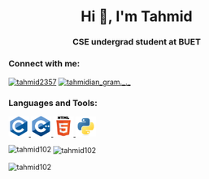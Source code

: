 <h1 align="center">Hi 👋, I'm Tahmid</h1>
<h3 align="center">CSE undergrad student at BUET</h3>

<h3 align="left">Connect with me:</h3>
<p align="left">
<a href="https://fb.com/tahmid2357" target="blank"><img align="center" src="https://raw.githubusercontent.com/rahuldkjain/github-profile-readme-generator/master/src/images/icons/Social/facebook.svg" alt="tahmid2357" height="30" width="40" /></a>
<a href="https://instagram.com/tahmidian_gram._._" target="blank"><img align="center" src="https://raw.githubusercontent.com/rahuldkjain/github-profile-readme-generator/master/src/images/icons/Social/instagram.svg" alt="tahmidian_gram._._" height="30" width="40" /></a>
</p>

<h3 align="left">Languages and Tools:</h3>
<p align="left"> <a href="https://www.cprogramming.com/" target="_blank" rel="noreferrer"> <img src="https://raw.githubusercontent.com/devicons/devicon/master/icons/c/c-original.svg" alt="c" width="40" height="40"/> </a> <a href="https://www.w3schools.com/cpp/" target="_blank" rel="noreferrer"> <img src="https://raw.githubusercontent.com/devicons/devicon/master/icons/cplusplus/cplusplus-original.svg" alt="cplusplus" width="40" height="40"/> </a> <a href="https://www.w3.org/html/" target="_blank" rel="noreferrer"> <img src="https://raw.githubusercontent.com/devicons/devicon/master/icons/html5/html5-original-wordmark.svg" alt="html5" width="40" height="40"/> </a> <a href="https://www.python.org" target="_blank" rel="noreferrer"> <img src="https://raw.githubusercontent.com/devicons/devicon/master/icons/python/python-original.svg" alt="python" width="40" height="40"/> </a> </p>

<p><img align="left" src="https://github-readme-stats.vercel.app/api/top-langs?username=tahmid102&show_icons=true&locale=en&layout=compact" alt="tahmid102" /></p>

<p>&nbsp;<img align="center" src="https://github-readme-stats.vercel.app/api?username=tahmid102&show_icons=true&locale=en" alt="tahmid102" /></p>

<p><img align="center" src="https://github-readme-streak-stats.herokuapp.com/?user=tahmid102&" alt="tahmid102" /></p>
